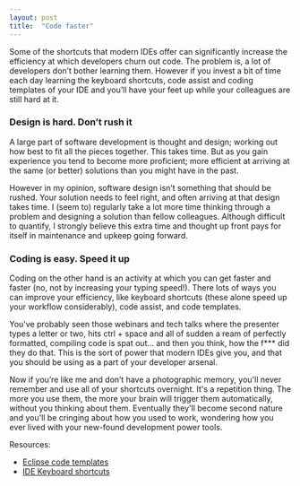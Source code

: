 ```yaml
---
layout: post
title:  "Code faster"
---
```


Some of the shortcuts that modern IDEs offer can significantly increase the efficiency at which developers churn out code. The problem is, a lot of developers don’t bother learning them. However if you invest a bit of time each day learning the keyboard shortcuts, code assist and coding templates of your IDE and you’ll have your feet up while your colleagues are still hard at it. 

### Design is hard. Don’t rush it

A large part of software development is thought and design; working out how best to fit all the pieces together. This takes time. But as you gain experience you tend to become more proficient; more efficient at arriving at the same (or better) solutions than you might have in the past. 

However in my opinion, software design isn’t something that should be rushed. Your solution needs to feel right, and often arriving at that design takes time. I (seem to) regularly take a lot more time thinking through a problem and designing a solution than fellow colleagues. Although difficult to quantify, I strongly believe this extra time and thought up front pays for itself in maintenance and upkeep going forward.

### Coding is easy. Speed it up

Coding on the other hand is an activity at which you can get faster and faster (no, not by increasing your typing speed!). There lots of ways you can improve your efficiency, like keyboard shortcuts (these alone speed up your workflow considerably), code assist, and code templates.

You've probably seen those webinars and tech talks where the presenter types a letter or two, hits ctrl + space and all of sudden a ream of perfectly formatted, compiling code is spat out… and then you think, how the f*\*\* did they do that. This is the sort of power that modern IDEs give you, and that you should be using as a part of your developer arsenal.

Now if you’re like me and don’t have a photographic memory, you'll never remember and use all of your shortcuts overnight. It's a repetition thing. The more you use them, the more your brain will trigger them automatically, without you thinking about them. Eventually they'll become second nature and you'll be cringing about how you used to work, wondering how you ever lived with your new-found development power tools.

Resources:

* [Eclipse code templates](http://eclipse.dzone.com/news/effective-eclipse-custom-templ)
* [IDE Keyboard shortcuts](http://zeroturnaround.com/rebellabs/top-java-ide-keyboard-shortcuts-for-eclipse-intellij-idea-netbeans/)
